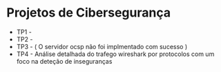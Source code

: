 # Projetos de Cibersegurança
- TP1 -
- TP2 -
- TP3 - ( O servidor ocsp não foi implmentado com sucesso )
- TP4 - Análise detalhada do trafego wireshark por protocolos com um foco na deteção de inseguranças
